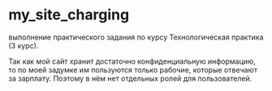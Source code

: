 # my_site_charging
выполнение практического задания по курсу Технологическая практика (3 курс).

Так как мой сайт хранит достаточно конфиденциальную информацию, то по моей задумке им пользуются только рабочие, которые отвечают за зарплату. Поэтому в нём нет отдельных ролей для пользователей.
